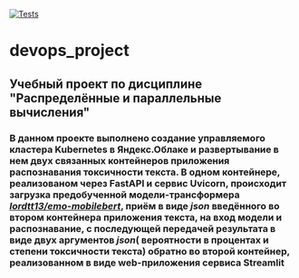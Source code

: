 [![Tests](https://github.com/DancheG14/devops_project/main/actions/workflows/docker-image.yml/badge.svg)](https://github.com/DancheG14/devops_project/main/actions/workflows/docker-image.yml)

#                                                           **devops_project**  

##                             Учебный проект по дисциплине "Распределённые и параллельные вычисления"  

### В данном проекте выполнено создание  управляемого кластера Kubernetes в Яндекс.Облаке и развертывание в нем двух связанных контейнеров приложения распознавания токсичности текста.   В одном контейнере, реализованом через FastAPI и сервис Uvicorn, происходит загрузка предобученной модели-трансформера *[lordtt13/emo-mobilebert](https://huggingface.co/lordtt13/emo-mobilebert?text=I+like+you.+I+love+you)*, приём в виде ***json*** введённого во втором контейнера приложения текста, на вход модели и распознавание, с последующей передачей результата в виде двух аргументов ***json***( вероятности в процентах и степени токсичности  текста) обратно во второй контейнер, реализованном в виде web-приложения сервиса Streamlit
